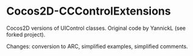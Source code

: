 Cocos2D-CCControlExtensions
===========================

Cocos2D versions of UIControl classes. Original code by YannickL (see forked project).

Changes: conversion to ARC, simplified examples, simplified comments.